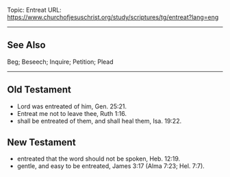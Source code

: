 Topic: Entreat
URL: https://www.churchofjesuschrist.org/study/scriptures/tg/entreat?lang=eng

---

## See Also

Beg; Beseech; Inquire; Petition; Plead

---

## Old Testament

- Lord was entreated of him, Gen. 25:21.
- Entreat me not to leave thee, Ruth 1:16.
- shall be entreated of them, and shall heal them, Isa. 19:22.

## New Testament

- entreated that the word should not be spoken, Heb. 12:19.
- gentle, and easy to be entreated, James 3:17 (Alma 7:23; Hel. 7:7).

